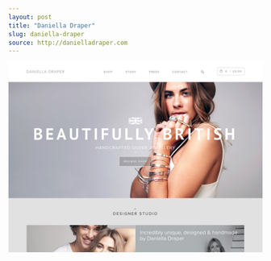 ```yaml
---
layout: post
title: "Daniella Draper"
slug: daniella-draper
source: http://danielladraper.com
---
```


<img src="/screenshots/daniella-draper.jpg">
